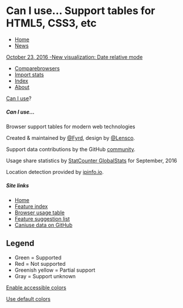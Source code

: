 # Can I use... Support tables for HTML5, CSS3, etc

* [Home](#home)
* [News](#info_news)

[October 23, 2016 -New visualization: Date relative mode](/feed/157)

* [Comparebrowsers](#comparison)
* [Import stats](#stats_import)
* [Index](#index)
* [About](#info_about)

[Can I use](#tables)?

##### Can I use...

Browser support tables for modern web technologies

Created & maintained by [@Fyrd](http://twitter.com/Fyrd), design by [@Lensco](http://twitter.com/Lensco).

Support data contributions by the GitHub [community](https://github.com/Fyrd/caniuse/graphs/contributors).

Usage share statistics by [StatCounter GlobalStats](http://gs.statcounter.com/) for September, 2016 

Location detection provided by [ipinfo.io](http://ipinfo.io).

##### Site links

* [Home](#home)
* [Feature index](#index)
* [Browser usage table](http://caniuse.com/usage-table)
* [Feature suggestion list](http://caniuse.com/issue-list)
* [Caniuse data on GitHub](https://github.com/fyrd/caniuse)

## Legend

* Green = Supported
* Red = Not supported
* Greenish yellow = Partial support
* Gray = Support unknown

[Enable accessible colors](/#accessible_colors=1)

[Use default colors](/#accessible_colors=0)
